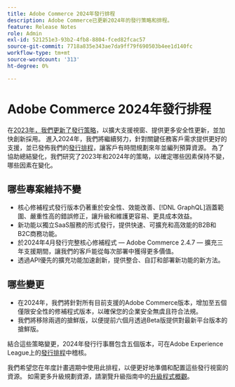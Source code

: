 ```yaml
---
title: Adobe Commerce 2024年發行排程
description: Adobe Commerce已更新2024年的發行策略和排程。
feature: Release Notes
role: Admin
exl-id: 521251e3-93b2-4fb8-8804-fced82fcac57
source-git-commit: 7718a835e343ae7da9ff79f690503b4ee1d140fc
workflow-type: tm+mt
source-wordcount: '313'
ht-degree: 0%

---
```


# Adobe Commerce 2024年發行排程

在[2023年，我們更新了發行策略](https://business.adobe.com/blog/the-latest/adobe-announces-expanded-support)，以擴大支援視窗、提供更多安全性更新，並加快創新採用。 進入2024年，我們將繼續努力，針對關鍵任務客戶需求提供更好的支援，並已發佈我們的[發行排程](https://experienceleague.adobe.com/docs/commerce-operations/release/planning/schedule.html)，讓客戶有時間規劃來年並編列預算資源。 為了協助總結變化，我們研究了2023年和2024年的策略，以確定哪些因素保持不變，哪些因素在變化。

## 哪些專案維持不變

* 核心修補程式發行版本仍著重於安全性、效能改善、[!DNL GraphQL]涵蓋範圍、嚴重性高的錯誤修正，讓升級和維護更容易、更具成本效益。
* 新功能以獨立SaaS服務的形式發行，提供快速、可擴充和高效能的B2B和B2C商務功能。
* 於2024年4月發行完整核心修補程式 — Adobe Commerce 2.4.7 — 擴充三年支援期間，讓我們的客戶能從每次部署中獲得更多價值。
* 透過API優先的擴充功能加速創新，提供整合、自訂和部署新功能的新方法。

## 哪些變更

* 在2024年，我們將針對所有目前支援的Adobe Commerce版本，增加至五個僅限安全性的修補程式版本，以確保您的企業安全無虞且符合法規。
* 我們將移除兩週的搶鮮版，以便提前六個月透過Beta版提供對最新平台版本的搶鮮版。

結合這些策略變更，2024年發行行事曆包含五個版本，可在Adobe Experience League上的[發行排程](https://experienceleague.adobe.com/docs/commerce-operations/release/planning/schedule.html)中稽核。

我們希望您在年度計畫週期中使用此排程，以便更好地準備和配置這些發行視窗的資源。 如需更多升級規劃資源，請瀏覽升級指南中的[升級程式概觀](/docs/commerce-operations/upgrade-guide/overview.html)。
